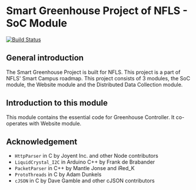 # Smart Greenhouse Project of NFLS - SoC Module
[![Build Status](https://travis-ci.com/CSharperMantle/NflsGreenhouse-soc.svg?branch=master)](https://travis-ci.com/CSharperMantle/NflsGreenhouse-soc)

## General introduction
The Smart Greenhouse Project is built for NFLS. This project is a part of NFLS' Smart Campus roadmap.
This project consists of 3 modules, the SoC module, the Website module and the Distributed Data Collection module.

## Introduction to this module
This module contains the essential code for Greenhouse Controller. It co-operates with Website module.

## Acknowledgement
* `HttpParser` in C by Joyent Inc. and other Node contributors
* `LiquidCrystal_I2C` in Arduino C++ by Frank de Brabander
* `PacketParser` in C++ by Mantle Jonse and iRed_K
* `ProtoThreads` in C by Adam Dunkels
* `cJSON` in C by Dave Gamble and other cJSON contributors
